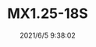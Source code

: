 ﻿---
layout: post 
title: MX1.25-18S
tags: FASTON
categories: housing-terminal
overview: 
series: 
part_number: 0535-1
thumb_img: 
image: static/202106/535-20210605.jpg
date: 2021/6/5 9:38:02
---



